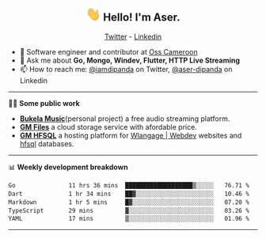 <h2 align="center"> <img src="https://github.com/gabriel-TheCode/gabriel-TheCode/blob/master/gifs/Hi.gif" width="30px"> Hello! I'm Aser.</h2>
<p align="center">
  <a href="https://twitter.com/iamdipanda">Twitter</a> - 
  <a href="https://www.linkedin.com/in/aser-dipanda/">Linkedin</a>
</p>


- 🔭 Software engineer and contributor at [Oss Cameroon](https://github.com/osscameroon)
- 💬 Ask me about **Go, Mongo, Windev, Flutter, HTTP Live Streaming**
- 📫 How to reach me: [@iamdipanda](https://twitter.com/iamdipanda) on Twitter, [@aser-dipanda](https://www.linkedin.com/in/aser-dipanda/) on Linkedin

-------

👨‍💻 **Some public work**

- **[Bukela Music](https://music.bukela.co)**(personal project) a free audio streaming platform. 
- **[GM Files](https://gamesmania.io)** a cloud storage service with afordable price.
- **[GM HFSQL](https://gamesmania.io)** a hosting platform for [Wlangage | Webdev](https://pcsoft.fr/webdev/index.html) websites and [hfsql](https://pcsoft.fr/accueilpub/hfsql.htm) databases.
-------

📊 **Weekly development breakdown**

<!--START_SECTION:waka-->

```txt
Go               11 hrs 36 mins  ███████████████████▒░░░░░   76.71 %
Dart             1 hr 34 mins    ██▓░░░░░░░░░░░░░░░░░░░░░░   10.46 %
Markdown         1 hr 5 mins     █▓░░░░░░░░░░░░░░░░░░░░░░░   07.20 %
TypeScript       29 mins         ▓░░░░░░░░░░░░░░░░░░░░░░░░   03.26 %
YAML             17 mins         ▒░░░░░░░░░░░░░░░░░░░░░░░░   01.96 %
```

<!--END_SECTION:waka-->

-------

